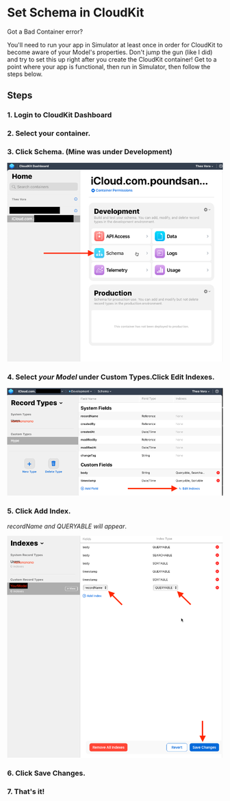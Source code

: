 # Set Schema in CloudKit

Got a Bad Container error?

You'll need to run your app in Simulator at least once in order for CloudKit to become aware of your Model's properties. Don't jump the gun (like I did) and try to set this up right after you create the CloudKit container! Get to a point where your app is functional, then run in Simulator, then follow the steps below.


## Steps

### 1. Login to CloudKit Dashboard

### 2. Select your container.

### 3. Click Schema. (Mine was under Development)

![Click Schema](images/Click_Schema_-_CloudKit.png)

### 4. Select *your Model* under **Custom Types**.Click Edit Indexes.

![Click Edit Images](images/Edit_Indexes_-_CloudKit.png)


### 5. Click Add Index. 
*recordName and QUERYABLE will appear*.

![Add recordName QUERYABLE and Click Save](/images/add_recordName_to_Indexes_-_CloudKit.png)


### 6. Click Save Changes.

### 7. That's it!

